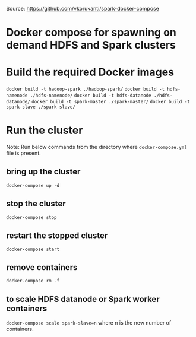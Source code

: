 Source: https://github.com/vkorukanti/spark-docker-compose

# Docker compose for spawning on demand HDFS and Spark clusters

# Build the required Docker images
`docker build -t hadoop-spark ./hadoop-spark/`
`docker build -t hdfs-namenode ./hdfs-namenode/`
`docker build -t hdfs-datanode ./hdfs-datanode/`
`docker build -t spark-master ./spark-master/`
`docker build -t spark-slave ./spark-slave/`

# Run the cluster
Note: Run below commands from the directory where `docker-compose.yml` file is present.
## bring up the cluster
`docker-compose up -d`
## stop the cluster
`docker-compose stop`
## restart the stopped cluster
`docker-compose start`
## remove containers
`docker-compose rm -f`
## to scale HDFS datanode or Spark worker containers
`docker-compose scale spark-slave=n` where n is the new number of containers.
